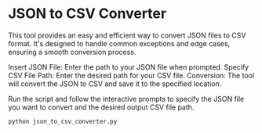 # JSON to CSV Converter

This tool provides an easy and efficient way to convert JSON files to CSV format. It's designed to handle common exceptions and edge cases, ensuring a smooth conversion process.

Insert JSON File: Enter the path to your JSON file when prompted.
Specify CSV File Path: Enter the desired path for your CSV file.
Conversion: The tool will convert the JSON to CSV and save it to the specified location. 

Run the script and follow the interactive prompts to specify the JSON file you want to convert and the desired output CSV file path.

```bash
python json_to_csv_converter.py
